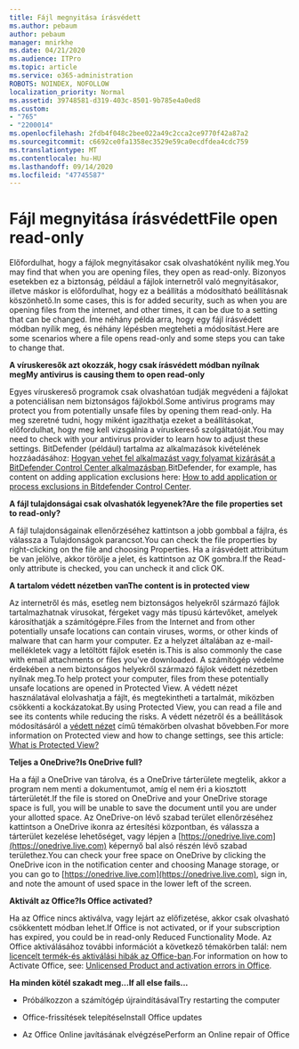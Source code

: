 ```yaml
---
title: Fájl megnyitása írásvédett
ms.author: pebaum
author: pebaum
manager: mnirkhe
ms.date: 04/21/2020
ms.audience: ITPro
ms.topic: article
ms.service: o365-administration
ROBOTS: NOINDEX, NOFOLLOW
localization_priority: Normal
ms.assetid: 39748581-d319-403c-8501-9b785e4a0ed8
ms.custom:
- "765"
- "2200014"
ms.openlocfilehash: 2fdb4f048c2bee022a49c2cca2ce9770f42a87a2
ms.sourcegitcommit: c6692ce0fa1358ec3529e59ca0ecdfdea4cdc759
ms.translationtype: MT
ms.contentlocale: hu-HU
ms.lasthandoff: 09/14/2020
ms.locfileid: "47745587"
---
```

# <a name="file-open-read-only"></a><span data-ttu-id="053ce-102">Fájl megnyitása írásvédett</span><span class="sxs-lookup"><span data-stu-id="053ce-102">File open read-only</span></span>

<span data-ttu-id="053ce-103">Előfordulhat, hogy a fájlok megnyitásakor csak olvashatóként nyílik meg.</span><span class="sxs-lookup"><span data-stu-id="053ce-103">You may find that when you are opening files, they open as read-only.</span></span> <span data-ttu-id="053ce-104">Bizonyos esetekben ez a biztonság, például a fájlok internetről való megnyitásakor, illetve máskor is előfordulhat, hogy ez a beállítás a módosítható beállításnak köszönhető.</span><span class="sxs-lookup"><span data-stu-id="053ce-104">In some cases, this is for added security, such as when you are opening files from the internet, and other times, it can be due to a setting that can be changed.</span></span> <span data-ttu-id="053ce-105">Íme néhány példa arra, hogy egy fájl írásvédett módban nyílik meg, és néhány lépésben megteheti a módosítást.</span><span class="sxs-lookup"><span data-stu-id="053ce-105">Here are some scenarios where a file opens read-only and some steps you can take to change that.</span></span>
  
 <span data-ttu-id="053ce-106">**A víruskeresők azt okozzák, hogy csak írásvédett módban nyílnak meg**</span><span class="sxs-lookup"><span data-stu-id="053ce-106">**My antivirus is causing them to open read-only**</span></span>
  
<span data-ttu-id="053ce-107">Egyes víruskereső programok csak olvashatóan tudják megvédeni a fájlokat a potenciálisan nem biztonságos fájlokból.</span><span class="sxs-lookup"><span data-stu-id="053ce-107">Some antivirus programs may protect you from potentially unsafe files by opening them read-only.</span></span> <span data-ttu-id="053ce-108">Ha meg szeretné tudni, hogy miként igazíthatja ezeket a beállításokat, előfordulhat, hogy meg kell vizsgálnia a víruskereső szolgáltatóját.</span><span class="sxs-lookup"><span data-stu-id="053ce-108">You may need to check with your antivirus provider to learn how to adjust these settings.</span></span> <span data-ttu-id="053ce-109">BitDefender (például) tartalma az alkalmazások kivételének hozzáadásához: [Hogyan vehet fel alkalmazást vagy folyamat kizárását a BitDefender Control Center alkalmazásban](https://aka.ms/AA6098i).</span><span class="sxs-lookup"><span data-stu-id="053ce-109">BitDefender, for example, has content on adding application exclusions here: [How to add application or process exclusions in Bitdefender Control Center](https://aka.ms/AA6098i).</span></span>
  
 <span data-ttu-id="053ce-110">**A fájl tulajdonságai csak olvashatók legyenek?**</span><span class="sxs-lookup"><span data-stu-id="053ce-110">**Are the file properties set to read-only?**</span></span>
  
<span data-ttu-id="053ce-111">A fájl tulajdonságainak ellenőrzéséhez kattintson a jobb gombbal a fájlra, és válassza a Tulajdonságok parancsot.</span><span class="sxs-lookup"><span data-stu-id="053ce-111">You can check the file properties by right-clicking on the file and choosing Properties.</span></span> <span data-ttu-id="053ce-112">Ha a írásvédett attribútum be van jelölve, akkor törölje a jelet, és kattintson az OK gombra.</span><span class="sxs-lookup"><span data-stu-id="053ce-112">If the Read-only attribute is checked, you can uncheck it and click OK.</span></span>
  
 <span data-ttu-id="053ce-113">**A tartalom védett nézetben van**</span><span class="sxs-lookup"><span data-stu-id="053ce-113">**The content is in protected view**</span></span>
  
<span data-ttu-id="053ce-114">Az internetről és más, esetleg nem biztonságos helyekről származó fájlok tartalmazhatnak vírusokat, férgeket vagy más típusú kártevőket, amelyek károsíthatják a számítógépre.</span><span class="sxs-lookup"><span data-stu-id="053ce-114">Files from the Internet and from other potentially unsafe locations can contain viruses, worms, or other kinds of malware that can harm your computer.</span></span> <span data-ttu-id="053ce-115">Ez a helyzet általában az e-mail-mellékletek vagy a letöltött fájlok esetén is.</span><span class="sxs-lookup"><span data-stu-id="053ce-115">This is also commonly the case with email attachments or files you've downloaded.</span></span> <span data-ttu-id="053ce-116">A számítógép védelme érdekében a nem biztonságos helyekről származó fájlok védett nézetben nyílnak meg.</span><span class="sxs-lookup"><span data-stu-id="053ce-116">To help protect your computer, files from these potentially unsafe locations are opened in Protected View.</span></span> <span data-ttu-id="053ce-117">A védett nézet használatával elolvashatja a fájlt, és megtekintheti a tartalmát, miközben csökkenti a kockázatokat.</span><span class="sxs-lookup"><span data-stu-id="053ce-117">By using Protected View, you can read a file and see its contents while reducing the risks.</span></span> <span data-ttu-id="053ce-118">A védett nézetről és a beállítások módosításáról a [védett nézet](https://support.office.com/article/d6f09ac7-e6b9-4495-8e43-2bbcdbcb6653) című témakörben olvashat bővebben.</span><span class="sxs-lookup"><span data-stu-id="053ce-118">For more information on Protected view and how to change settings, see this article: [What is Protected View?](https://support.office.com/article/d6f09ac7-e6b9-4495-8e43-2bbcdbcb6653)</span></span>
  
 <span data-ttu-id="053ce-119">**Teljes a OneDrive?**</span><span class="sxs-lookup"><span data-stu-id="053ce-119">**Is OneDrive full?**</span></span>
  
<span data-ttu-id="053ce-120">Ha a fájl a OneDrive van tárolva, és a OneDrive tárterülete megtelik, akkor a program nem menti a dokumentumot, amíg el nem éri a kiosztott tárterületét.</span><span class="sxs-lookup"><span data-stu-id="053ce-120">If the file is stored on OneDrive and your OneDrive storage space is full, you will be unable to save the document until you are under your allotted space.</span></span> <span data-ttu-id="053ce-121">Az OneDrive-on lévő szabad terület ellenőrzéséhez kattintson a OneDrive ikonra az értesítési központban, és válassza a tárterület kezelése lehetőséget, vagy lépjen a [https://onedrive.live.com](https://onedrive.live.com) képernyő bal alsó részén lévő szabad területhez.</span><span class="sxs-lookup"><span data-stu-id="053ce-121">You can check your free space on OneDrive by clicking the OneDrive icon in the notification center and choosing Manage storage, or you can go to [https://onedrive.live.com](https://onedrive.live.com), sign in, and note the amount of used space in the lower left of the screen.</span></span>
  
 <span data-ttu-id="053ce-122">**Aktivált az Office?**</span><span class="sxs-lookup"><span data-stu-id="053ce-122">**Is Office activated?**</span></span>
  
<span data-ttu-id="053ce-123">Ha az Office nincs aktiválva, vagy lejárt az előfizetése, akkor csak olvasható csökkentett módban lehet.</span><span class="sxs-lookup"><span data-stu-id="053ce-123">If Office is not activated, or if your subscription has expired, you could be in read-only Reduced Functionality Mode.</span></span> <span data-ttu-id="053ce-124">Az Office aktiválásához további információt a következő témakörben talál: nem [licencelt termék-és aktiválási hibák az Office-ban](https://support.office.com/article/0d23d3c0-c19c-4b2f-9845-5344fedc4380).</span><span class="sxs-lookup"><span data-stu-id="053ce-124">For information on how to Activate Office, see: [Unlicensed Product and activation errors in Office](https://support.office.com/article/0d23d3c0-c19c-4b2f-9845-5344fedc4380).</span></span>
  
 <span data-ttu-id="053ce-125">**Ha minden kötél szakadt meg...**</span><span class="sxs-lookup"><span data-stu-id="053ce-125">**If all else fails...**</span></span>
  
- <span data-ttu-id="053ce-126">Próbálkozzon a számítógép újraindításával</span><span class="sxs-lookup"><span data-stu-id="053ce-126">Try restarting the computer</span></span>
    
- <span data-ttu-id="053ce-127">Office-frissítések telepítése</span><span class="sxs-lookup"><span data-stu-id="053ce-127">Install Office updates</span></span>
    
- <span data-ttu-id="053ce-128">Az Office Online javításának elvégzése</span><span class="sxs-lookup"><span data-stu-id="053ce-128">Perform an Online repair of Office</span></span>
    


